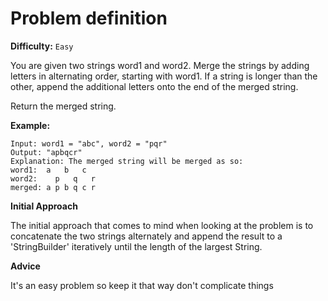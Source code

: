 # Problem definition 
**Difficulty:** `Easy`

You are given two strings word1 and word2. Merge the strings by adding letters in alternating order, starting with word1. If a string is longer than the other, append the additional letters onto the end of the merged string.

Return the merged string.

 

**Example:**
```
Input: word1 = "abc", word2 = "pqr"
Output: "apbqcr"
Explanation: The merged string will be merged as so:
word1:  a   b   c
word2:    p   q   r
merged: a p b q c r
```

**Initial Approach**

The initial approach that comes to mind when looking at the problem is to concatenate the two strings alternately and append the result to a 'StringBuilder' iteratively until the length of the largest String.

**Advice**

It's an easy problem so keep it that way don't complicate things


